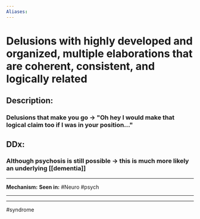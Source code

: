 ```yaml
---
Aliases:
---
```

# Delusions with highly developed and organized, multiple elaborations that are coherent, consistent, and logically related
## Description:
### Delusions that make you go -> "Oh hey I would make that logical claim too if I was in your position..."
## DDx:
### Although psychosis is still possible -> this is much more likely an underlying [[dementia]]

---
**Mechanism:**
**Seen in:** #Neuro #psych 

---


---
#syndrome 